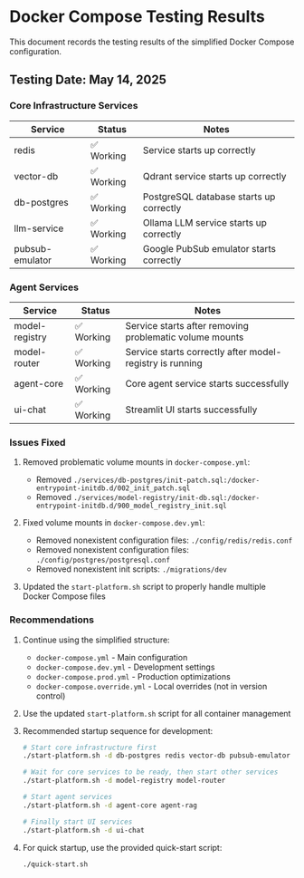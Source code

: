 # Docker Compose Testing Results

This document records the testing results of the simplified Docker Compose configuration.

## Testing Date: May 14, 2025

### Core Infrastructure Services
| Service | Status | Notes |
|---------|--------|-------|
| redis | ✅ Working | Service starts up correctly |
| vector-db | ✅ Working | Qdrant service starts up correctly |
| db-postgres | ✅ Working | PostgreSQL database starts up correctly |
| llm-service | ✅ Working | Ollama LLM service starts up correctly |
| pubsub-emulator | ✅ Working | Google PubSub emulator starts correctly |

### Agent Services
| Service | Status | Notes |
|---------|--------|-------|
| model-registry | ✅ Working | Service starts after removing problematic volume mounts |
| model-router | ✅ Working | Service starts correctly after model-registry is running |
| agent-core | ✅ Working | Core agent service starts successfully |
| ui-chat | ✅ Working | Streamlit UI starts successfully |

### Issues Fixed
1. Removed problematic volume mounts in `docker-compose.yml`:
   - Removed `./services/db-postgres/init-patch.sql:/docker-entrypoint-initdb.d/002_init_patch.sql`
   - Removed `./services/model-registry/init-db.sql:/docker-entrypoint-initdb.d/900_model_registry_init.sql`

2. Fixed volume mounts in `docker-compose.dev.yml`:
   - Removed nonexistent configuration files: `./config/redis/redis.conf`
   - Removed nonexistent configuration files: `./config/postgres/postgresql.conf`
   - Removed nonexistent init scripts: `./migrations/dev`

3. Updated the `start-platform.sh` script to properly handle multiple Docker Compose files

### Recommendations
1. Continue using the simplified structure:
   - `docker-compose.yml` - Main configuration
   - `docker-compose.dev.yml` - Development settings
   - `docker-compose.prod.yml` - Production optimizations
   - `docker-compose.override.yml` - Local overrides (not in version control)

2. Use the updated `start-platform.sh` script for all container management

3. Recommended startup sequence for development:
   ```bash
   # Start core infrastructure first
   ./start-platform.sh -d db-postgres redis vector-db pubsub-emulator

   # Wait for core services to be ready, then start other services
   ./start-platform.sh -d model-registry model-router

   # Start agent services
   ./start-platform.sh -d agent-core agent-rag

   # Finally start UI services
   ./start-platform.sh -d ui-chat
   ```

4. For quick startup, use the provided quick-start script:
   ```bash
   ./quick-start.sh
   ```
